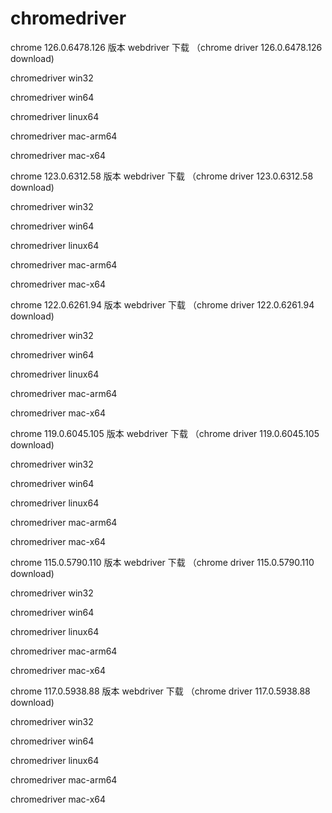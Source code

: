 # chromedriver

chrome  126.0.6478.126 版本 webdriver 下载 （chrome driver  126.0.6478.126 download)

chromedriver	win32

chromedriver  win64

chromedriver	linux64

chromedriver	mac-arm64

chromedriver	mac-x64


chrome  123.0.6312.58 版本 webdriver 下载 （chrome driver  123.0.6312.58 download)

chromedriver	win32

chromedriver  win64

chromedriver	linux64

chromedriver	mac-arm64

chromedriver	mac-x64


chrome  122.0.6261.94  版本 webdriver 下载 （chrome driver  122.0.6261.94 download)

chromedriver	win32

chromedriver  win64

chromedriver	linux64

chromedriver	mac-arm64

chromedriver	mac-x64

chrome  119.0.6045.105  版本 webdriver 下载 （chrome driver  119.0.6045.105 download)

chromedriver	win32

chromedriver  win64

chromedriver	linux64

chromedriver	mac-arm64

chromedriver	mac-x64

chrome  115.0.5790.110  版本 webdriver 下载 （chrome driver 115.0.5790.110 download)

chromedriver	win32

chromedriver  win64

chromedriver	linux64

chromedriver	mac-arm64

chromedriver	mac-x64



chrome  117.0.5938.88 版本 webdriver 下载 （chrome driver 117.0.5938.88 download)

chromedriver	win32

chromedriver  win64

chromedriver	linux64

chromedriver	mac-arm64

chromedriver	mac-x64
